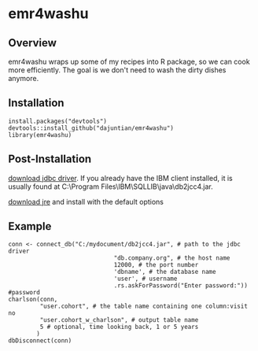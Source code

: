 # emr4washu

## Overview
emr4washu wraps up some of my recipes into R package, so we can cook more efficiently. The goal is we don't need to wash the dirty dishes anymore.

## Installation
```{r, eval = FALSE}
install.packages("devtools")
devtools::install_github("dajuntian/emr4washu")
library(emr4washu)
```
## Post-Installation
[download jdbc driver](http://www-01.ibm.com/support/docview.wss?uid=swg21363866). If you already have the IBM client installed, it is usually found at C:\Program Files\IBM\SQLLIB\java\db2jcc4.jar.

[download jre](http://www.oracle.com/technetwork/java/javase/downloads/jre8-downloads-2133155.html) and install with the default options
## Example
```{r, eval = FALSE}
conn <- connect_db("C:/mydocument/db2jcc4.jar", # path to the jdbc driver
                              "db.company.org", # the host name
                              12000, # the port number
                              'dbname', # the database name  
                              'user', # username
                              .rs.askForPassword("Enter password:")) #password
charlson(conn, 
         "user.cohort", # the table name containing one column:visit no
         "user.cohort_w_charlson", # output table name
         5 # optional, time looking back, 1 or 5 years
        )  
dbDisconnect(conn)
```
